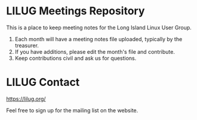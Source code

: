 # LILUG Meetings Repository  
This is a place to keep meeting notes for the Long Island Linux User Group.

1. Each month will have a meeting notes file uploaded, typically by the treasurer. 
2. If you have additions, please edit the month's file and contribute.
3. Keep contributions civil and ask us for questions.

# LILUG Contact
https://lilug.org/

Feel free to sign up for the mailing list on the website.

